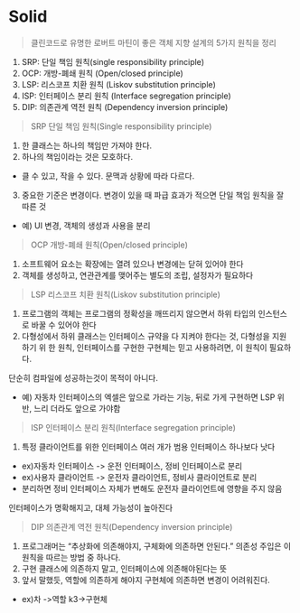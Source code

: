 Solid
=============

>클린코드로 유명한 로버트 마틴이 좋은 객체 지향 설계의 5가지 원칙을 정리

1. SRP: 단일 책임 원칙(single responsibility principle)
2. OCP: 개방-폐쇄 원칙 (Open/closed principle)
3. LSP: 리스코프 치환 원칙 (Liskov substitution principle)
4. ISP: 인터페이스 분리 원칙 (Interface segregation principle)
5. DIP: 의존관계 역전 원칙 (Dependency inversion principle)

>SRP 단일 책임 원칙(Single responsibility principle)

1. 한 클래스는 하나의 책임만 가져야 한다.
2. 하나의 책임이라는 것은 모호하다. 

- 클 수 있고, 작을 수 있다. 
  문맥과 상황에 따라 다르다.
3. 중요한 기준은 변경이다. 변경이 있을 때 파급 효과가 적으면 단일 책임 원칙을 잘 따른 것

- 예) UI 변경, 객체의 생성과 사용을 분리


>OCP 개방-폐쇄 원칙(Open/closed principle)

1. 소프트웨어 요소는 확장에는 열려 있으나 변경에는 닫혀 있어야 한다
2. 객체를 생성하고, 연관관계를 맺어주는 별도의 조립, 설정자가 필요하다

>LSP 리스코프 치환 원칙(Liskov substitution principle)

1. 프로그램의 객체는 프로그램의 정확성을 깨뜨리지 않으면서 하위 타입의 인스턴스로 바꿀
수 있어야 한다
2. 다형성에서 하위 클래스는 인터페이스 규약을 다 지켜야 한다는 것, 다형성을 지원하기 위
한 원칙, 인터페이스를 구현한 구현체는 믿고 사용하려면, 이 원칙이 필요하다.

단순히 컴파일에 성공하는것이 목적이 아니다.

- 예) 자동차 인터페이스의 엑셀은 앞으로 가라는 기능, 뒤로 가게 구현하면 LSP 위반, 느리
더라도 앞으로 가야함


>ISP 인터페이스 분리 원칙(Interface segregation principle)

1. 특정 클라이언트를 위한 인터페이스 여러 개가 범용 인터페이스 하나보다 낫다

- ex)자동차 인터페이스 -> 운전 인터페이스, 정비 인터페이스로 분리
- ex)사용자 클라이언트 -> 운전자 클라이언트, 정비사 클라이언트로 분리
- 분리하면 정비 인터페이스 자체가 변해도 운전자 클라이언트에 영향을 주지 않음

인터페이스가 명확해지고, 대체 가능성이 높아진다

>DIP 의존관계 역전 원칙(Dependency inversion principle)

1. 프로그래머는 “추상화에 의존해야지, 구체화에 의존하면 안된다.” 
의존성 주입은 이 원칙을 따르는 방법 중 하나다.
2. 구현 클래스에 의존하지 말고, 인터페이스에 의존해야된다는 뜻
3. 앞서 말했듯, 역할에 의존하게 해야지 구현체에 의존하면 변경이 어려워진다.
- ex)차 ->역할 k3->구현체 

